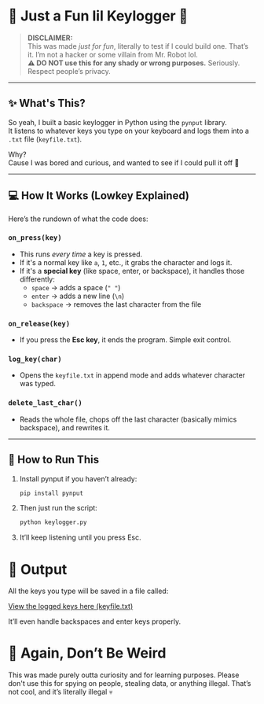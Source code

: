 # 🧠 Just a Fun lil Keylogger 🧠

> **DISCLAIMER:**  
> This was made *just for fun*, literally to test if I could build one. That’s it. I’m not a hacker or some villain from Mr. Robot lol.  
> **⚠️ DO NOT use this for any shady or wrong purposes.** Seriously. Respect people’s privacy.

---

## ✨ What's This?

So yeah, I built a basic keylogger in Python using the `pynput` library.  
It listens to whatever keys you type on your keyboard and logs them into a `.txt` file (`keyfile.txt`).

Why?  
Cause I was bored and curious, and wanted to see if I could pull it off 👀

---

## 💻 How It Works (Lowkey Explained)

Here’s the rundown of what the code does:

### `on_press(key)`
- This runs *every time* a key is pressed.
- If it's a normal key like `a`, `1`, etc., it grabs the character and logs it.
- If it's a **special key** (like space, enter, or backspace), it handles those differently:
  - `space` → adds a space (`" "`)
  - `enter` → adds a new line (`\n`)
  - `backspace` → removes the last character from the file

### `on_release(key)`
- If you press the **Esc key**, it ends the program. Simple exit control.

### `log_key(char)`
- Opens the `keyfile.txt` in append mode and adds whatever character was typed.

### `delete_last_char()`
- Reads the whole file, chops off the last character (basically mimics backspace), and rewrites it.

---

## 🚀 How to Run This

1. Install pynput if you haven’t already:
   ```bash
   pip install pynput

2. Then just run the script:
   ```bash
   python keylogger.py

3. It’ll keep listening until you press Esc.


# 📁 Output
All the keys you type will be saved in a file called:

[View the logged keys here (keyfile.txt)](keyfile.txt)


It’ll even handle backspaces and enter keys properly.

# 🤫 Again, Don’t Be Weird
This was made purely outta curiosity and for learning purposes.
Please don't use this for spying on people, stealing data, or anything illegal.
That’s not cool, and it’s literally illegal 💀

